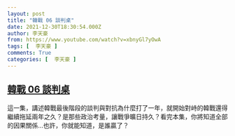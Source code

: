 ```yaml
---
layout: post
title: "韓戰 06 談判桌"
date: 2021-12-30T18:30:54.000Z
author: 李天豪
from: https://www.youtube.com/watch?v=xbnyGl7yOwA
tags: [  李天豪 ]
comments: True
categories: [  李天豪 ]
---
```

<!--1640889054000-->
[韓戰 06 談判桌](https://www.youtube.com/watch?v=xbnyGl7yOwA)
------

<div>
這一集，講述韓戰最後階段的談判與對抗為什麼打了一年，就開始對峙的韓戰還得繼續拖延兩年之久？是那些政治考量，讓戰爭曠日持久？看完本集，你將知道全部的因果關係…也許，你就能知道，是誰贏了？
</div>
